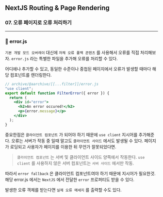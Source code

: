 ## NextJS Routing & Page Rendering

### 07. 오류 페이지로 오류 처리하기

---

### 📌 error.js

`기본 개발 모드 오버레이` 대신에 `자체 오류 폴백 콘텐츠` 를 사용해서 오류를 직접 처리해보자. `error.js` 라는 특별한 파일을 추가해 오류를 처리할 수 있다.

어디에나 추가할 수 있고, 동일한 수준이나 중첩된 페이지에서 오류가 발생할 때마다 해당 컴포넌트를 렌더링한다.

```jsx
// archive/@aarchive/[[...filter]]/error.js
"use client";
export default function FilterError({ error }) {
  return (
    <div id="error">
      <h2>An error occured!</h2>
      <p>{error.message}</p>
    </div>
  );
}
```

중요한점은 `클라이언트 컴포넌트` 가 되어야 하기 때문에 `use client` 지시어를 추가해준다. 오류는 서버가 작동 중 일때 말고도 `클라이언트 사이드` 에서도 발생될 수 있다.
페이지가 로딩되고 사용자가 페이지를 이용한 뒤 무언가 잘못되었다면.

> `클라이언트 컴포넌트` 는 서버 및 클라이언트 사이드 양쪽에서 작동한다. `use client` 를 사용하지 않은 서버 컴포넌트는 `서버 사이드` 에서만 작동.

따라서 `error fallback` 은 클라이언트 컴포넌트여야 하기 때문에 지시어가 필요한것.
해당 error.js 에서는 `NextJS` 에서 전달한 `error` 프로퍼티도 받을 수 있다.

발생한 오류 객체를 받는다면 `실제 오류 메세지` 를 출력할 수도 있다.
